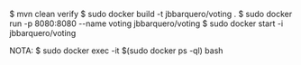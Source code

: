 $ mvn clean verify
$ sudo docker build -t jbbarquero/voting .
$ sudo docker run -p 8080:8080 --name voting jbbarquero/voting
$ sudo docker start -i jbbarquero/voting

NOTA:
$ sudo docker exec -it $(sudo docker ps -ql) bash